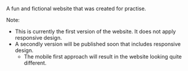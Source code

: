 A fun and fictional website that was created for practise.

Note: 
- This is currently the first version of the website. It does not apply responsive design.
- A secondly version will be published soon that includes responsive design.
	- The mobile first approach will result in the website looking quite different.
